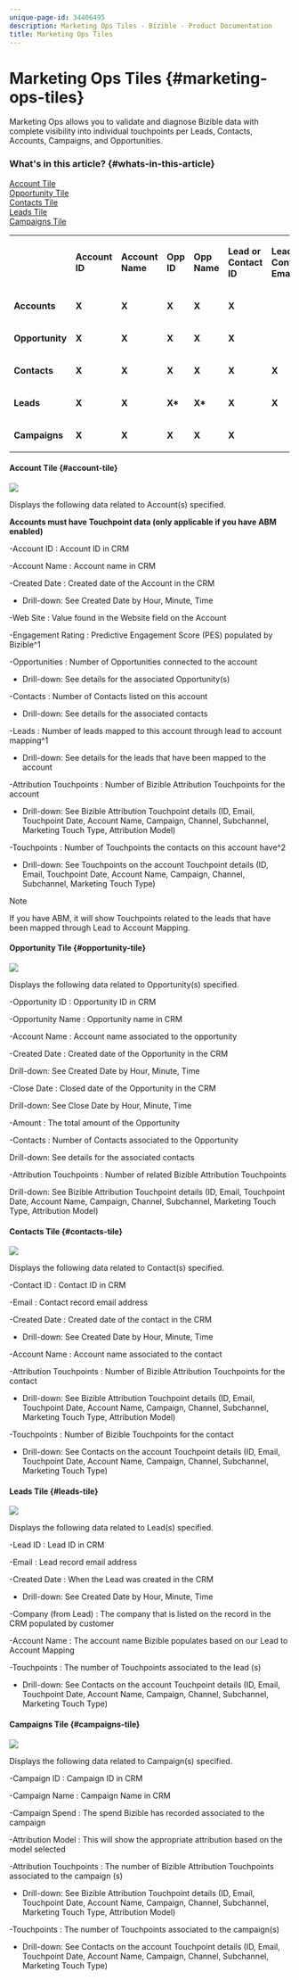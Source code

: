 ```yaml
---
unique-page-id: 34406495
description: Marketing Ops Tiles - Bizible - Product Documentation
title: Marketing Ops Tiles
---
```


# Marketing Ops Tiles {#marketing-ops-tiles}

Marketing Ops allows you to validate and diagnose Bizible data with complete visibility into individual touchpoints per Leads, Contacts, Accounts, Campaigns, and Opportunities.

### What's in this article? {#whats-in-this-article}

[Account Tile](#account-tile)  
[Opportunity Tile](#opportunity-tile)  
[Contacts Tile](#contacts-tile)  
[Leads Tile](#leads-tile)  
[Campaigns Tile](#campaigns-tile)

<table> 
 <colgroup> 
  <col> 
  <col> 
  <col> 
  <col> 
  <col> 
  <col> 
  <col> 
  <col> 
  <col> 
  <col> 
  <col> 
  <col> 
  <col> 
 </colgroup> 
 <tbody> 
  <tr> 
   <td><br></td> 
   <td><p><strong>Account ID</strong></p></td> 
   <td><p><strong>Account Name</strong></p></td> 
   <td><p><strong>Opp ID</strong></p></td> 
   <td><p><strong>Opp Name</strong></p></td> 
   <td><p><strong>Lead or Contact ID</strong></p></td> 
   <td><p><strong>Lead or Contact Email</strong></p></td> 
   <td><p><strong>Campaign ID</strong></p></td> 
   <td><p><strong>Opp Won</strong></p></td> 
   <td><p><strong>Opp Created Date</strong></p></td> 
   <td><p><strong>Opp Close Date</strong></p></td> 
   <td><p><strong>Touchpoint Date</strong></p></td> 
   <td><p><strong>Attribution Model</strong></p></td> 
  </tr> 
  <tr> 
   <td><p><strong>Accounts</strong></p></td> 
   <td><strong>X</strong></td> 
   <td><strong>X</strong></td> 
   <td><strong>X</strong></td> 
   <td><strong>X</strong></td> 
   <td><strong>X</strong></td> 
   <td><br></td> 
   <td><strong>X</strong></td> 
   <td><strong>X</strong></td> 
   <td><strong>X</strong></td> 
   <td><strong>X</strong></td> 
   <td><strong>X</strong></td> 
   <td><strong>X</strong></td> 
  </tr> 
  <tr> 
   <td><p><strong>Opportunity</strong></p></td> 
   <td><strong>X</strong></td> 
   <td><strong>X</strong></td> 
   <td><strong>X</strong></td> 
   <td><strong>X</strong></td> 
   <td><strong>X</strong></td> 
   <td><br></td> 
   <td><strong>X</strong></td> 
   <td><strong>X</strong></td> 
   <td><strong>X</strong></td> 
   <td><strong>X</strong></td> 
   <td><strong>X</strong></td> 
   <td><strong>X</strong></td> 
  </tr> 
  <tr> 
   <td><p><strong>Contacts</strong></p></td> 
   <td><strong>X</strong></td> 
   <td><strong>X</strong></td> 
   <td><strong>X</strong></td> 
   <td><strong>X</strong></td> 
   <td><strong>X</strong></td> 
   <td><strong>X</strong></td> 
   <td><strong>X</strong></td> 
   <td><strong>X</strong></td> 
   <td><strong>X</strong></td> 
   <td><strong>X</strong></td> 
   <td><strong>X</strong></td> 
   <td><strong>X</strong></td> 
  </tr> 
  <tr> 
   <td><p><strong>Leads</strong></p></td> 
   <td><strong>X</strong></td> 
   <td><strong>X</strong></td> 
   <td><strong>X*</strong></td> 
   <td><strong>X*</strong></td> 
   <td><strong>X</strong></td> 
   <td><strong>X</strong></td> 
   <td><strong>X</strong></td> 
   <td><strong>X*</strong></td> 
   <td><strong>X*</strong></td> 
   <td><strong>X*</strong></td> 
   <td><strong>X</strong></td> 
   <td><strong>X</strong></td> 
  </tr> 
  <tr> 
   <td><p><strong>Campaigns</strong></p></td> 
   <td><strong>X</strong></td> 
   <td><strong>X</strong></td> 
   <td><strong>X</strong></td> 
   <td><strong>X</strong></td> 
   <td><strong>X</strong></td> 
   <td><br></td> 
   <td><strong>X</strong></td> 
   <td><strong>X</strong></td> 
   <td><strong>X</strong></td> 
   <td><strong>X</strong></td> 
   <td><strong>X</strong></td> 
   <td><strong>X</strong></td> 
  </tr> 
 </tbody> 
</table>

#### Account Tile {#account-tile}

![](assets/one-1.png)

Displays the following data related to Account(s) specified.

**Accounts must have Touchpoint data (only applicable if you have ABM enabled)**

-Account ID : Account ID in CRM

-Account Name : Account name in CRM

-Created Date : Created date of the Account in the CRM

* Drill-down: See Created Date by Hour, Minute, Time

-Web Site : Value found in the Website field on the Account

-Engagement Rating : Predictive Engagement Score (PES) populated by Bizible^1

-Opportunities : Number of Opportunities connected to the account

* Drill-down: See details for the associated Opportunity(s)

-Contacts : Number of Contacts listed on this account

* Drill-down: See details for the associated contacts

-Leads : Number of leads mapped to this account through lead to account mapping^1

* Drill-down: See details for the leads that have been mapped to the account

-Attribution Touchpoints : Number of Bizible Attribution Touchpoints for the account

* Drill-down: See Bizible Attribution Touchpoint details (ID, Email, Touchpoint Date, Account Name, Campaign, Channel, Subchannel, Marketing Touch Type, Attribution Model)

-Touchpoints : Number of Touchpoints the contacts on this account have^2

* Drill-down: See Touchpoints on the account Touchpoint details (ID, Email, Touchpoint Date, Account Name, Campaign, Channel, Subchannel, Marketing Touch Type)

>[!NOTE]
>
>If you have ABM, it will show Touchpoints related to the leads that have been mapped through Lead to Account Mapping.

#### Opportunity Tile {#opportunity-tile}

![](assets/two-1.png)

Displays the following data related to Opportunity(s) specified.

-Opportunity ID : Opportunity ID in CRM

-Opportunity Name : Opportunity name in CRM

-Account Name : Account name associated to the opportunity

-Created Date : Created date of the Opportunity in the CRM

Drill-down: See Created Date by Hour, Minute, Time

-Close Date : Closed date of the Opportunity in the CRM

Drill-down: See Close Date by Hour, Minute, Time

-Amount : The total amount of the Opportunity

-Contacts : Number of Contacts associated to the Opportunity

Drill-down: See details for the associated contacts

-Attribution Touchpoints : Number of related Bizible Attribution Touchpoints

Drill-down: See Bizible Attribution Touchpoint details (ID, Email, Touchpoint Date, Account Name, Campaign, Channel, Subchannel, Marketing Touch Type, Attribution Model)

#### Contacts Tile {#contacts-tile}

![](assets/three-1.png)

Displays the following data related to Contact(s) specified.

-Contact ID : Contact ID in CRM

-Email : Contact record email address

-Created Date : Created date of the contact in the CRM

* Drill-down: See Created Date by Hour, Minute, Time

-Account Name : Account name associated to the contact

-Attribution Touchpoints : Number of Bizible Attribution Touchpoints for the contact

* Drill-down: See Bizible Attribution Touchpoint details (ID, Email, Touchpoint Date, Account Name, Campaign, Channel, Subchannel, Marketing Touch Type, Attribution Model)

-Touchpoints : Number of Bizible Touchpoints for the contact

* Drill-down: See Contacts on the account Touchpoint details (ID, Email, Touchpoint Date, Account Name, Campaign, Channel, Subchannel, Marketing Touch Type)

#### Leads Tile {#leads-tile}

![](assets/four-1.png)

Displays the following data related to Lead(s) specified.

-Lead ID : Lead ID in CRM

-Email : Lead record email address

-Created Date : When the Lead was created in the CRM

* Drill-down: See Created Date by Hour, Minute, Time

-Company (from Lead) : The company that is listed on the record in the CRM populated by customer

-Account Name : The account name Bizible populates based on our Lead to Account Mapping

-Touchpoints : The number of Touchpoints associated to the lead (s)

* Drill-down: See Contacts on the account Touchpoint details (ID, Email, Touchpoint Date, Account Name, Campaign, Channel, Subchannel, Marketing Touch Type)

#### Campaigns Tile {#campaigns-tile}

![](assets/five-1.png)

Displays the following data related to Campaign(s) specified.

-Campaign ID : Campaign ID in CRM

-Campaign Name : Campaign Name in CRM

-Campaign Spend : The spend Bizible has recorded associated to the campaign

-Attribution Model : This will show the appropriate attribution based on the model selected

-Attribution Touchpoints : The number of Bizible Attribution Touchpoints associated to the campaign (s)

* Drill-down: See Bizible Attribution Touchpoint details (ID, Email, Touchpoint Date, Account Name, Campaign, Channel, Subchannel, Marketing Touch Type, Attribution Model)

-Touchpoints : The number of Touchpoints associated to the campaign(s)

* Drill-down: See Contacts on the account Touchpoint details (ID, Email, Touchpoint Date, Account Name, Campaign, Channel, Subchannel, Marketing Touch Type)

